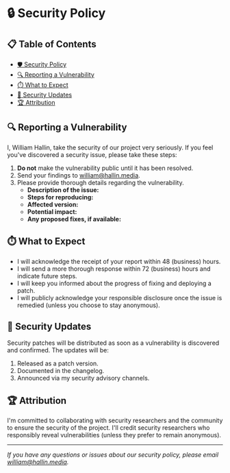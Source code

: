 # 🔒 Security Policy

## 📋 Table of Contents

- [🛡️ Security Policy](#-security-policy)
- [🔍 Reporting a Vulnerability](#-reporting-a-vulnerability)
- [⏱️ What to Expect](#%EF%B8%8F-what-to-expect)
- [📝 Security Updates](#-security-updates)
- [🏆 Attribution](#-attribution)

## 🔍 Reporting a Vulnerability

I, William Hallin, take the security of our project very seriously. If you feel you've discovered a security issue, please take these steps:

1. **Do not** make the vulnerability public until it has been resolved.
2. Send your findings to [william@hallin.media](mailto:william@hallin.media).
3. Please provide thorough details regarding the vulnerability.
   - **Description of the issue:**
   - **Steps for reproducing:**
   - **Affected version:**
   - **Potential impact:**
   - **Any proposed fixes, if available:**

## ⏱️ What to Expect

- I will acknowledge the receipt of your report within 48 (business) hours.
- I will send a more thorough response within 72 (business) hours and indicate future steps.
- I will keep you informed about the progress of fixing and deploying a patch.
- I will publicly acknowledge your responsible disclosure once the issue is remedied (unless you choose to stay anonymous).

## 📝 Security Updates

Security patches will be distributed as soon as a vulnerability is discovered and confirmed. The updates will be:

1. Released as a patch version.
2. Documented in the changelog.
3. Announced via my security advisory channels.

## 🏆 Attribution

I'm committed to collaborating with security researchers and the community to ensure the security of the project. I'll credit security researchers who responsibly reveal vulnerabilities (unless they prefer to remain anonymous).

---

_If you have any questions or issues about our security policy, please email [william@hallin.media](mailto:william@hallin.media)._
